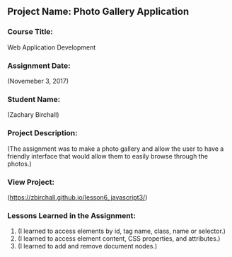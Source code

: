 ## Project Name:  Photo Gallery Application

### Course Title:
Web Application Development

### Assignment Date:  
(Novemeber 3, 2017)

### Student Name:  
(Zachary Birchall)

### Project Description:
(The assignment was to make a photo gallery and allow the user to have a friendly interface that would allow them to easily browse through the photos.)

### View Project:
(https://zbirchall.github.io/lesson6_javascript3/)

### Lessons Learned in the Assignment:
1. (I learned to access elements by id, tag name, class, name or selector.)
2. (I learned to access element content, CSS properties, and attributes.)
3. (I learned to add and remove document nodes.)
